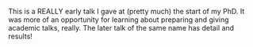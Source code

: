 This is a REALLY early talk I gave at (pretty much) the start of my PhD. It was
more of an opportunity for learning about preparing and giving academic talks,
really. The later talk of the same name has detail and results!
